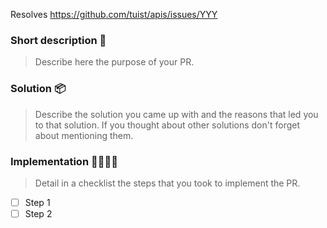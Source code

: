 Resolves https://github.com/tuist/apis/issues/YYY

### Short description 📝

> Describe here the purpose of your PR.

### Solution 📦

> Describe the solution you came up with and the reasons that led you to that solution. If you thought about other solutions don't forget about mentioning them.

### Implementation 👩‍💻👨‍💻

> Detail in a checklist the steps that you took to implement the PR.

- [ ] Step 1
- [ ] Step 2
